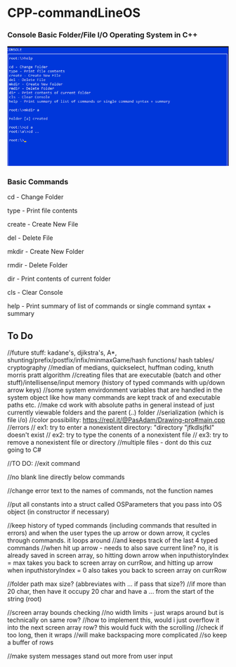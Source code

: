 # CPP-commandLineOS

### Console Basic Folder/File I/O Operating System in C++

![alt text](https://raw.githubusercontent.com/jatoran/CPP-commandLineOS/main/images/consoleSS.png)

### Basic Commands

cd - Change Folder

type - Print file contents

create - Create New File

del - Delete File

mkdir - Create New Folder 

rmdir - Delete Folder

dir - Print contents of current folder

cls - Clear Console

help - Print summary of list of commands or single command syntax + summary


## To Do

//future stuff: kadane's, djikstra's, A*, shunting/prefix/postfix/infix/minmaxGame/hash functions/ hash tables/ cryptography
//median of medians, quickselect, huffman coding, knuth morris pratt algorithm
//creating files that are executable (batch and other stuff)/intellisense/input memory (history of typed commands with up/down arrow keys)
//some system envirdonment variables that are handled in the system object like how many commands are kept track of and executable paths etc.
//make cd work with absolute paths in general instead of just currently viewable folders and the parent (..) folder
//serialization (which is file i/o)
//color possibility: https://repl.it/@PasAdam/Drawing-pro#main.cpp
//errors
//  ex1: try to enter a nonexistent directory: "directory "jfkdlsjfkl" doesn't exist
//  ex2: try to type the conents of a nonexistent file
//  ex3: try to remove a nonexistent file or directory
//multiple files - dont do this cuz going to C#


//TO DO:
//exit command

//no blank line directly below commands

//change error text to the names of  commands, not the function names

//put all constants into a struct called OSParameters that you pass into OS object (in constructor if necessary)

//keep history of typed commands (including commands that resulted in errors) and when the user types the up arrow or down arrow, it cycles through commands. it loops around
	//and keeps track of the last 4 typed commands
	//when hit up arrow - needs to also save current line? no, it is already saved in screen array, so hitting down arrow when inputhistoryIndex = max takes you back to screen array on currRow, and hitting up arrow when inputhistoryIndex = 0 also takes you back to screen array on currRow

//folder path max size? (abbreviates with ... if pass that size?)
	//if more than 20 char, then have it occupy 20 char and have a ... from the start of the string (root)

//screen array bounds checking
	//no width limits - just wraps around but is technically on same row?
		//how to implement this, would i just overflow it into the next screen array row? this would fuck with the scrolling
			//check if too long, then it wraps
				//will make backspacing more complicated
					//so keep a buffer of rows

//make system messages stand out more from user input
